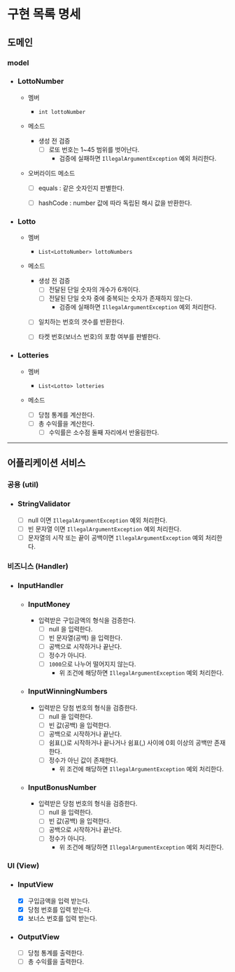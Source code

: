 # 구현 목록 명세

## 도메인
### model
- ### LottoNumber
  - 멤버
    - `int lottoNumber`

  - 메소드
    - 생성 전 검증
      - [ ] 로또 번호는 1~45 범위를 벗어난다.
        - 검증에 실패하면 `IllegalArgumentException` 예외 처리한다.

  - 오버라이드 메소드
    - [ ] equals : 같은 숫자인지 판별한다.
    - [ ] hashCode : number 값에 따라 독립된 해시 값을 반환한다.


- ### Lotto
  - 멤버
    - `List<LottoNumber> lottoNumbers`

  - 메소드
    - 생성 전 검증
        - [ ] 전달된 단일 숫자의 개수가 6개이다.
        - [ ] 전달된 단일 숫자 중에 중복되는 숫자가 존재하지 않는다.
          - 검증에 실패하면 `IllegalArgumentException` 예외 처리한다.
    - [ ] 일치하는 번호의 갯수를 반환한다.
    - [ ] 타켓 번호(보너스 번호)의 포함 여부를 판별한다.


- ### Lotteries
  - 멤버
    - `List<Lotto> lotteries`

  - 메소드
    - [ ] 당첨 통계를 계산한다.
    - [ ] 총 수익률을 계산한다.
      - [ ] 수익률은 소수점 둘째 자리에서 반올림한다.

---

## 어플리케이션 서비스
### 공용 (util)
- ### StringValidator
    - [ ] null 이면 `IllegalArgumentException` 예외 처리한다.
    - [ ] 빈 문자열 이면 `IllegalArgumentException` 예외 처리한다.
    - [ ] 문자열의 시작 또는 끝이 공백이면 `IllegalArgumentException` 예외 처리한다.

### 비즈니스 (Handler)
- ### InputHandler
  - ### InputMoney
    - 입력받은 구입금액의 형식을 검증한다.
        - [ ] null 을 입력한다.
        - [ ] 빈 문자열(공백) 을 입력한다.
        - [ ] 공백으로 시작하거나 끝난다.
        - [ ] 정수가 아니다.
        - [ ] `1000`으로 나누어 떨어지지 않는다.
          - 위 조건에 해당하면 `IllegalArgumentException` 예외 처리한다.

  - ### InputWinningNumbers
    - 입력받은 당첨 번호의 형식을 검증한다.
        - [ ] null 을 입력한다.
        - [ ] 빈 값(공백) 을 입력한다.
        - [ ] 공백으로 시작하거나 끝난다.
        - [ ] 쉼표(,)로 시작하거나 끝나거나 쉼표(,) 사이에 0회 이상의 공백만 존재한다.
        - [ ] 정수가 아닌 값이 존재한다.
          - 위 조건에 해당하면 `IllegalArgumentException` 예외 처리한다.
 
  - ### InputBonusNumber
    - 입력받은 당첨 번호의 형식을 검증한다.
      - [ ] null 을 입력한다.
      - [ ] 빈 값(공백) 을 입력한다.
      - [ ] 공백으로 시작하거나 끝난다.
      - [ ] 정수가 아니다.
        - 위 조건에 해당하면 `IllegalArgumentException` 예외 처리한다. 

### UI (View)
- ### InputView
    - [x] 구입금액을 입력 받는다.
    - [x] 당첨 번호를 입력 받는다.
    - [x] 보너스 번호를 입력 받는다.

- ### OutputView
    - [ ] 당첨 통계를 출력한다.
    - [ ] 총 수익률을 출력한다.